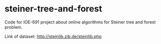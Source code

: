 # steiner-tree-and-forest
Code for IOE-691 project about online algorithms for Steiner tree and forest problem.

Link of dataset: http://steinlib.zib.de/steinlib.php
